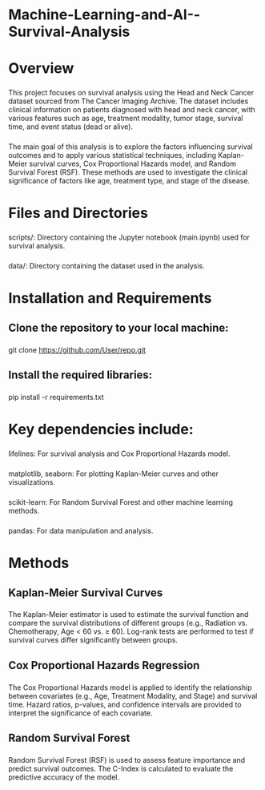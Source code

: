 # Machine-Learning-and-AI--Survival-Analysis
<h1>Overview

### 
This project focuses on survival analysis using the Head and Neck Cancer dataset sourced from The Cancer Imaging Archive. The dataset includes clinical information on patients diagnosed with head and neck cancer, with various features such as age, treatment modality, tumor stage, survival time, and event status (dead or alive).

### 
The main goal of this analysis is to explore the factors influencing survival outcomes and to apply various statistical techniques, including Kaplan-Meier survival curves, Cox Proportional Hazards model, and Random Survival Forest (RSF). These methods are used to investigate the clinical significance of factors like age, treatment type, and stage of the disease.

<h1>Files and Directories

  ### 
  scripts/: Directory containing the Jupyter notebook (main.ipynb) used for survival analysis.

  ### 
  data/: Directory containing the dataset used in the analysis.

<h1>Installation and Requirements
<h2>Clone the repository to your local machine:

### 
git clone https://github.com/User/repo.git

<h2>Install the required libraries:

### 
pip install -r requirements.txt

<h1>Key dependencies include:

### 
lifelines: For survival analysis and Cox Proportional Hazards model.

### 
matplotlib, seaborn: For plotting Kaplan-Meier curves and other visualizations.

### 
scikit-learn: For Random Survival Forest and other machine learning methods.

### 
pandas: For data manipulation and analysis.

<h1>Methods
  
<h2>Kaplan-Meier Survival Curves

  ### 
The Kaplan-Meier estimator is used to estimate the survival function and compare the survival distributions of different groups (e.g., Radiation vs. Chemotherapy, Age < 60 vs. ≥ 60). Log-rank tests are performed to test if survival curves differ significantly between groups.

<h2>Cox Proportional Hazards Regression

  ### 
  The Cox Proportional Hazards model is applied to identify the relationship between covariates (e.g., Age, Treatment Modality, and Stage) and survival time. Hazard ratios, p-values, and confidence intervals are provided to interpret the significance of each covariate.

<h2>Random Survival Forest

  ### 
  Random Survival Forest (RSF) is used to assess feature importance and predict survival outcomes. The C-Index is calculated to evaluate the predictive accuracy of the model.

